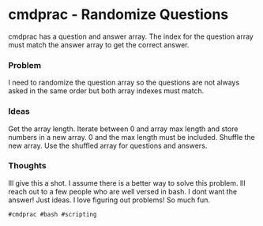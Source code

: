 # cmdprac - Randomize Questions

cmdprac has a question and answer array. The index for the question
array must match the answer array to get the correct answer.

### Problem
I need to randomize the question array so the questions are not always
asked in the same order but both array indexes must match.

### Ideas
Get the array length. Iterate between 0 and array max length and store
numbers in a new array. 0 and the max length must be included. Shuffle
the new array. Use the shuffled array for questions and answers.

### Thoughts
Ill give this a shot. I assume there is a better way to solve this
problem. Ill reach out to a few people who are well versed in bash.
I dont want the answer! Just ideas. I love figuring out problems!
So much fun.

    #cmdprac #bash #scripting
